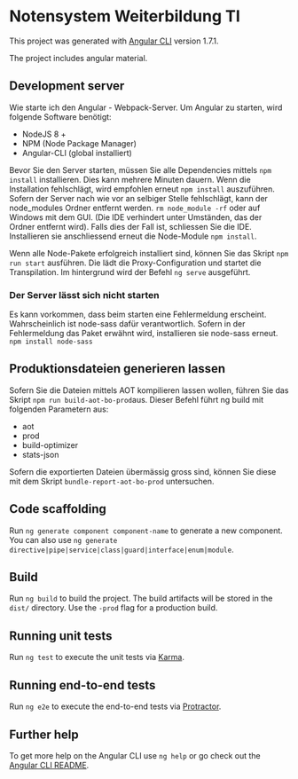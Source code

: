# Notensystem Weiterbildung TI

This project was generated with [Angular CLI](https://github.com/angular/angular-cli) version 1.7.1.

The project includes angular material. 


## Development server

Wie starte ich den Angular - Webpack-Server. 
Um Angular zu starten, wird folgende Software benötigt: 

* NodeJS 8 +
* NPM (Node Package Manager)
* Angular-CLI (global installiert) 

Bevor Sie den Server starten, müssen Sie alle Dependencies mittels `npm install` installieren. 
Dies kann mehrere Minuten dauern. 
Wenn die Installation fehlschlägt, wird empfohlen erneut `npm install` auszuführen. 
Sofern der Server nach wie vor an selbiger Stelle fehlschlägt, kann der node_modules Ordner entfernt werden.
`rm node_module -rf` oder auf Windows mit dem GUI. 
(Die IDE verhindert unter Umständen, das der Ordner entfernt wird). Falls dies der Fall ist, schliessen Sie die IDE. 
Installieren sie anschliessend erneut die Node-Module `npm install`. 

Wenn alle Node-Pakete erfolgreich installiert sind, können Sie das Skript `npm run start` ausführen. 
Die lädt die Proxy-Configuration und startet die Transpilation. 
Im hintergrund wird der Befehl `ng serve` ausgeführt. 


### Der Server lässt sich nicht starten
Es kann vorkommen, dass beim starten eine Fehlermeldung erscheint. 
Wahrscheinlich ist node-sass dafür verantwortlich. Sofern in der Fehlermeldung das Paket erwähnt wird, installieren sie node-sass erneut. `npm install node-sass`

## Produktionsdateien generieren lassen

Sofern Sie die Dateien mittels AOT kompilieren lassen wollen, führen Sie das Skript `npm run build-aot-bo-prod`aus.
Dieser Befehl führt ng build mit folgenden Parametern aus: 
* aot
* prod
* build-optimizer
* stats-json

Sofern die exportierten Dateien übermässig gross sind, können Sie diese mit dem Skript `bundle-report-aot-bo-prod` untersuchen.

## Code scaffolding

Run `ng generate component component-name` to generate a new component. You can also use `ng generate directive|pipe|service|class|guard|interface|enum|module`.

## Build

Run `ng build` to build the project. The build artifacts will be stored in the `dist/` directory. Use the `-prod` flag for a production build.

## Running unit tests

Run `ng test` to execute the unit tests via [Karma](https://karma-runner.github.io).

## Running end-to-end tests

Run `ng e2e` to execute the end-to-end tests via [Protractor](http://www.protractortest.org/).

## Further help

To get more help on the Angular CLI use `ng help` or go check out the [Angular CLI README](https://github.com/angular/angular-cli/blob/master/README.md).
